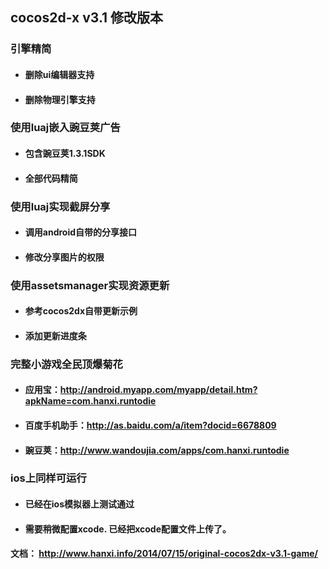 ## cocos2d-x v3.1 修改版本

### 引擎精简

* #### 删除ui编辑器支持

* #### 删除物理引擎支持

### 使用luaj嵌入豌豆荚广告

* #### 包含豌豆荚1.3.1SDK

* #### 全部代码精简

### 使用luaj实现截屏分享

* #### 调用android自带的分享接口

* #### 修改分享图片的权限

### 使用assetsmanager实现资源更新

* #### 参考cocos2dx自带更新示例

* #### 添加更新进度条

### 完整小游戏全民顶爆菊花

* #### 应用宝：<http://android.myapp.com/myapp/detail.htm?apkName=com.hanxi.runtodie>

* #### 百度手机助手：<http://as.baidu.com/a/item?docid=6678809>

* #### 豌豆荚：<http://www.wandoujia.com/apps/com.hanxi.runtodie>

### ios上同样可运行

* #### 已经在ios模拟器上测试通过

* #### 需要稍微配置xcode. 已经把xcode配置文件上传了。

#### 文档： <http://www.hanxi.info/2014/07/15/original-cocos2dx-v3.1-game/>
